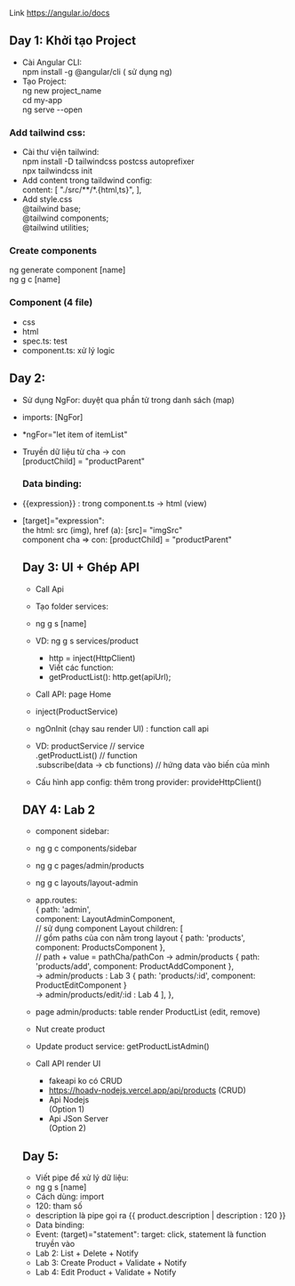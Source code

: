 Link https://angular.io/docs

## Day 1: Khởi tạo Project

- Cài Angular CLI: <br>
  npm install -g @angular/cli ( sử dụng ng) <br>
- Tạo Project: <br>
  ng new project_name <br>
  cd my-app <br>
  ng serve --open <br>

### Add tailwind css:

- Cài thư viện tailwind: <br>
  npm install -D tailwindcss postcss autoprefixer <br>
  npx tailwindcss init <br>
- Add content trong taildwind config: <br>
  content: [
  "./src/**/*.{html,ts}",
  ], <br>
- Add style.css <br>
  @tailwind base; <br>
  @tailwind components; <br>
  @tailwind utilities; <br>

### Create components

ng generate component [name] <br>
ng g c [name] <br>

### Component (4 file)

- css <br>
- html <br>
- spec.ts: test <br>
- component.ts: xử lý logic <br>

## Day 2:

- Sử dụng NgFor: duyệt qua phần tử trong danh sách (map) <br>
- imports: [NgFor] <br>
- \*ngFor="let item of itemList" <br>
- Truyền dữ liệu từ cha -> con <br>
  [productChild] = "productParent" <br>
  ### Data binding: <br>
- {{expression}} : trong component.ts -> html (view) <br>
- [target]="expression": <br>
  the html: src (img), href (a): [src]= "imgSrc" <br>
  component cha => con: [productChild] = "productParent" <br>

  ## Day 3: UI + Ghép API

  - Call Api <br>
  - Tạo folder services: <br>
  - ng g s [name] <br>
  - VD: ng g s services/product <br>
    - http = inject(HttpClient) <br>
    - Viết các function: <br>
    - getProductList(): http.get(apiUrl); <br>
  - Call API: page Home <br>
  - inject(ProductService) <br>
  - ngOnInit (chạy sau render UI) : function call api <br>
  - VD: productService // service <br>
    .getProductList() // function <br>
    .subscribe(data -> cb functions) // hứng data vào biến của mình <br>

  - Cấu hình app config: thêm trong provider: provideHttpClient()

  ## DAY 4: Lab 2

  - component sidebar: <br>
  - ng g c components/sidebar <br>
  - ng g c pages/admin/products <br>
  - ng g c layouts/layout-admin <br>
  - app.routes: <br>
    {
    path: 'admin',<br>
    component: LayoutAdminComponent, <br> // sử dụng component Layout
    children: [ <br> // gồm paths của con nằm trong layout
    { path: 'products', component: ProductsComponent }, <br> // path + value = pathCha/pathCon -> admin/products
    { path: 'products/add', component: ProductAddComponent }, <br> -> admin/products : Lab 3
    { path: 'products/:id', component: ProductEditComponent } <br> -> admin/products/edit/:id : Lab 4
    ],
    }, <br>

  - page admin/products: table render ProductList (edit, remove) <br>
  - Nut create product <br>

  - Update product service: getProductListAdmin() <br>
  - Call API render UI <br>
    - fakeapi ko có CRUD <br>
    - https://hoadv-nodejs.vercel.app/api/products (CRUD) <br>
    - Api Nodejs <br> (Option 1)
    - Api JSon Server <br> (Option 2)

  ## Day 5:

  - Viết pipe để xử lý dữ liệu:
  - ng g s [name]
  - Cách dùng: import
  - 120: tham số
  - description là pipe gọi ra
    {{ product.description | description : 120 }}
  - Data binding:
  - Event: (target)="statement": target: click, statement là function truyền vào
  - Lab 2: List + Delete + Notify
  - Lab 3: Create Product + Validate + Notify
  - Lab 4: Edit Product + Validate + Notify
